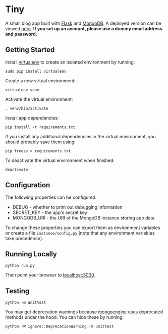 # Tiny
A small blog app built with [Flask](http://flask.pocoo.org/) and [MongoDB](https://www.mongodb.com/). A deployed version can be viewed [here](https://enigmatic-spire-44057.herokuapp.com/). **If you set up an account, please use a dummy email address and password.**

## Getting Started
Install [virtualenv](https://virtualenv.pypa.io/en/stable/#) to create an isolated environment by running:
```
sudo pip install virtualenv
```

Create a new virtual environment:
```
virtualenv venv
```

Activate the virtual environment:
```
. venv/bin/activate
```

Install app dependencies:
```
pip install -r requirements.txt
```

If you install any additional dependencies in the virtual environment, you should probably save them using:
```
pip freeze > requirements.txt
```

To deactivate the virtual environment when finished:
```
deactivate
```

## Configuration
The following properties can be configured:

* DEBUG - whether to print out debugging information
* SECRET_KEY - the app's secret key
* MONGODB_URI - the URI of the MongoDB instance storing app data

To change these properties you can export them as environment variables or create a file `instance/config.py` (note that any environment variables take precedence).

## Running Locally
```
python run.py
```
Then point your browser to [localhost:5000](http://localhost:5000).

## Testing
```
python -m unittest
```

You may get deprecation warnings because [mongoengine](http://mongoengine.org/) uses deprecated methods under the hood. You can hide these by running:

```
python -W ignore::DeprecationWarning -m unittest
```
